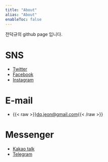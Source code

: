 ```yaml
---
title: "About"
alias: "About"
enableToc: false
---
```


전덕규의 github page 입니다.

# SNS
- [Twitter](https://twitter.com/dq_jeon)
- [Facebook](https://www.facebook.com/deokkyu)
- [Instagram](https://www.instagram.com/dq_jeon/)
# E-mail
- {{< raw >}}<a href="mailto:dq.jeon@gmail.com">dq.jeon@gmail.com</a>{{< /raw >}}

# Messenger
- [Kakao talk](http://qr.kakao.com/talk/S97BYBSMpYyLEU6GRq7qTiIyOSM-)
- [Telegram](https://t.me/dq_jeon)